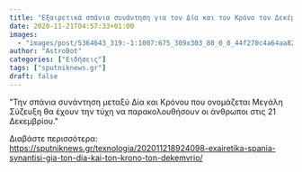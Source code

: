 ```yaml
---
title: "Εξαιρετικά σπάνια συνάντηση για τον Δία και τον Κρόνο τον Δεκέμβριο"
date: 2020-11-21T04:57:33+01:00
images:
  - "images/post/5364643_319:-1:1007:675_309x303_80_0_0_44f270c4a64aa82fdc24595b8442459d.jpg"
author: "AstroBot"
categories: ["Ειδήσεις"]
tags: ["sputniknews.gr"]
draft: false
---
```


"Την σπάνια συνάντηση μεταξύ Δία και Κρόνου που ονομάζεται Μεγάλη Σύζευξη θα έχουν την τύχη να παρακολουθήσουν οι άνθρωποι στις 21 Δεκεμβρίου."

Διαβάστε περισσότερα: https://sputniknews.gr/texnologia/202011218924098-exairetika-spania-synantisi-gia-ton-dia-kai-ton-krono-ton-dekemvrio/
